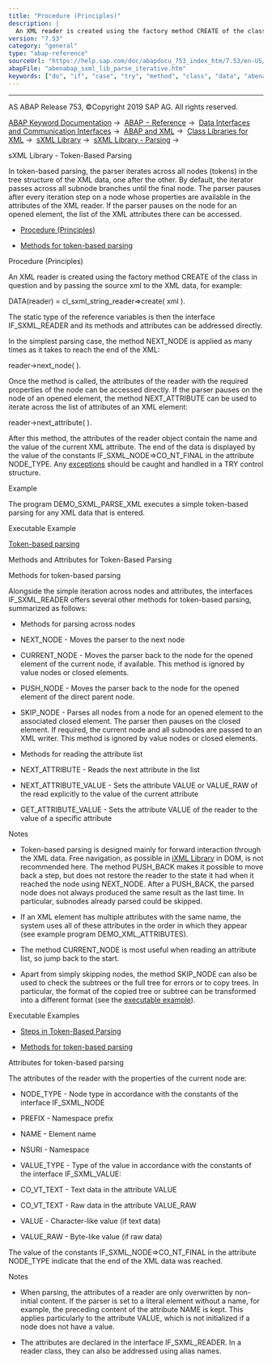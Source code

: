 ```yaml
---
title: "Procedure (Principles)"
description: |
  An XML reader is created using the factory method CREATE of the class in question and by passing the source xml to the XML data, for example: DATA(reader) = cl_sxml_string_reader=>create( xml ). The static type of the reference variables is then the interface IF_SXML_READER and its methods and
version: "7.53"
category: "general"
type: "abap-reference"
sourceUrl: "https://help.sap.com/doc/abapdocu_753_index_htm/7.53/en-US/abenabap_sxml_lib_parse_iterative.htm"
abapFile: "abenabap_sxml_lib_parse_iterative.htm"
keywords: ["do", "if", "case", "try", "method", "class", "data", "abenabap", "sxml", "lib", "parse", "iterative"]
---
```


* * *

AS ABAP Release 753, ©Copyright 2019 SAP AG. All rights reserved.

[ABAP Keyword Documentation](https://help.sap.com/doc/abapdocu_753_index_htm/7.53/en-US/abenabap.htm) →  [ABAP − Reference](https://help.sap.com/doc/abapdocu_753_index_htm/7.53/en-US/abenabap_reference.htm) →  [Data Interfaces and Communication Interfaces](https://help.sap.com/doc/abapdocu_753_index_htm/7.53/en-US/abenabap_data_communication.htm) →  [ABAP and XML](https://help.sap.com/doc/abapdocu_753_index_htm/7.53/en-US/abenabap_xml.htm) →  [Class Libraries for XML](https://help.sap.com/doc/abapdocu_753_index_htm/7.53/en-US/abenabap_xml_libs.htm) →  [sXML Library](https://help.sap.com/doc/abapdocu_753_index_htm/7.53/en-US/abenabap_sxml_lib.htm) →  [sXML Library - Parsing](https://help.sap.com/doc/abapdocu_753_index_htm/7.53/en-US/abenabap_sxml_lib_parse.htm) → 

sXML Library - Token-Based Parsing

In token-based parsing, the parser iterates across all nodes (tokens) in the tree structure of the XML data, one after the other. By default, the iterator passes across all subnode branches until the final node. The parser pauses after every iteration step on a node whose properties are available in the attributes of the XML reader. If the parser pauses on the node for an opened element, the list of the XML attributes there can be accessed.

-   [Procedure (Principles)](#abenabap-sxml-lib-parse-iterative-1--------methods-and-attributes-for-token-based-parsing---@ITOC@@ABENABAP_SXML_LIB_PARSE_ITERATIVE_2)

-   [Methods for token-based parsing](#abenabap-sxml-lib-parse-iterative-3--------attributes-for-token-based-parsing---@ITOC@@ABENABAP_SXML_LIB_PARSE_ITERATIVE_4)

Procedure (Principles)

An XML reader is created using the factory method CREATE of the class in question and by passing the source xml to the XML data, for example:

DATA(reader) = cl\_sxml\_string\_reader=>create( xml ).

The static type of the reference variables is then the interface IF\_SXML\_READER and its methods and attributes can be addressed directly.

In the simplest parsing case, the method NEXT\_NODE is applied as many times as it takes to reach the end of the XML:

reader->next\_node( ).

Once the method is called, the attributes of the reader with the required properties of the node can be accessed directly. If the parser pauses on the node of an opened element, the method NEXT\_ATTRIBUTE can be used to iterate across the list of attributes of an XML element:

reader->next\_attribute( ).

After this method, the attributes of the reader object contain the name and the value of the current XML attribute. The end of the data is displayed by the value of the constants IF\_SXML\_NODE=>CO\_NT\_FINAL in the attribute NODE\_TYPE. Any [exceptions](https://help.sap.com/doc/abapdocu_753_index_htm/7.53/en-US/abenabap_sxml_lib_exceptions.htm) should be caught and handled in a TRY control structure.

Example

The program DEMO\_SXML\_PARSE\_XML executes a simple token-based parsing for any XML data that is entered.

Executable Example

[Token-based parsing](https://help.sap.com/doc/abapdocu_753_index_htm/7.53/en-US/abensxml_parsing_abexa.htm)

Methods and Attributes for Token-Based Parsing

Methods for token-based parsing

Alongside the simple iteration across nodes and attributes, the interfaces IF\_SXML\_READER offers several other methods for token-based parsing, summarized as follows:

-   Methods for parsing across nodes

-   NEXT\_NODE - Moves the parser to the next node

-   CURRENT\_NODE - Moves the parser back to the node for the opened element of the current node, if available. This method is ignored by value nodes or closed elements.

-   PUSH\_NODE - Moves the parser back to the node for the opened element of the direct parent node.

-   SKIP\_NODE - Parses all nodes from a node for an opened element to the associated closed element. The parser then pauses on the closed element. If required, the current node and all subnodes are passed to an XML writer. This method is ignored by value nodes or closed elements.

-   Methods for reading the attribute list

-   NEXT\_ATTRIBUTE - Reads the next attribute in the list

-   NEXT\_ATTRIBUTE\_VALUE - Sets the attribute VALUE or VALUE\_RAW of the read explicitly to the value of the current attribute

-   GET\_ATTRIBUTE\_VALUE - Sets the attribute VALUE of the reader to the value of a specific attribute

Notes

-   Token-based parsing is designed mainly for forward interaction through the XML data. Free navigation, as possible in [iXML Library](https://help.sap.com/doc/abapdocu_753_index_htm/7.53/en-US/abenabap_ixml_lib.htm) in DOM, is not recommended here. The method PUSH\_BACK makes it possible to move back a step, but does not restore the reader to the state it had when it reached the node using NEXT\_NODE. After a PUSH\_BACK, the parsed node does not always produced the same result as the last time. In particular, subnodes already parsed could be skipped.

-   If an XML element has multiple attributes with the same name, the system uses all of these attributes in the order in which they appear (see example program DEMO\_XML\_ATTRIBUTES).

-   The method CURRENT\_NODE is most useful when reading an attribute list, so jump back to the start.

-   Apart from simply skipping nodes, the method SKIP\_NODE can also be used to check the subtrees or the full tree for errors or to copy trees. In particular, the format of the copied tree or subtree can be transformed into a different format (see the [executable example](https://help.sap.com/doc/abapdocu_753_index_htm/7.53/en-US/abensxml_format_trafos_abexa.htm)).

Executable Examples

-   [Steps in Token-Based Parsing](https://help.sap.com/doc/abapdocu_753_index_htm/7.53/en-US/abensxml_parsing_steps_abexa.htm)

-   [Methods for token-based parsing](https://help.sap.com/doc/abapdocu_753_index_htm/7.53/en-US/abensxml_parsing_methods_abexa.htm)

Attributes for token-based parsing

The attributes of the reader with the properties of the current node are:

-   NODE\_TYPE - Node type in accordance with the constants of the interface IF\_SXML\_NODE

-   PREFIX - Namespace prefix

-   NAME - Element name

-   NSURI - Namespace

-   VALUE\_TYPE - Type of the value in accordance with the constants of the interface IF\_SXML\_VALUE:

-   CO\_VT\_TEXT - Text data in the attribute VALUE

-   CO\_VT\_TEXT - Raw data in the attribute VALUE\_RAW

-   VALUE - Character-like value (if text data)

-   VALUE\_RAW - Byte-like value (if raw data)

The value of the constants IF\_SXML\_NODE=>CO\_NT\_FINAL in the attribute NODE\_TYPE indicate that the end of the XML data was reached.

Notes

-   When parsing, the attributes of a reader are only overwritten by non-initial content. If the parser is set to a literal element without a name, for example, the preceding content of the attribute NAME is kept. This applies particularly to the attribute VALUE, which is not initialized if a node does not have a value.

-   The attributes are declared in the interface IF\_SXML\_READER. In a reader class, they can also be addressed using alias names.